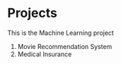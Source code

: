 # Projects
This is the Machine Learning project
1) Movie Recommendation System
2) Medical Insurance 
